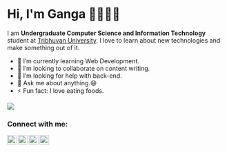 # Hi, I'm Ganga 👋👩🏾‍💻

I am **Undergraduate Computer Science and Information Technology** student at [Tribhuvan University](www.tribhuvan-university.edu.np). I love to learn about new technologies and make something out of it.

- 🌱 I’m currently learning Web Development.
- 👯 I’m looking to collaborate on content writing.
- 🤔 I’m looking for help with back-end.
- 💬 Ask me about anything.😄
- ⚡ Fun fact: I love eating foods.


<img align="center" src="https://github-readme-stats.vercel.app/api/top-langs/?username=gangap36&layout=compact&theme=radical" />

### Connect with me:
[<img align="left" alt="gp | Facebook" width="22px" src="https://cdn.jsdelivr.net/npm/simple-icons@v3/icons/facebook.svg" />][facebook]
[<img align="left" alt="gp | LinkedIn" width="22px" src="https://cdn.jsdelivr.net/npm/simple-icons@v3/icons/linkedin.svg" />][linkedin]
[<img align="left" alt="gp | Instagram" width="22px" src="https://cdn.jsdelivr.net/npm/simple-icons@v3/icons/instagram.svg" />][instagram]
[<img align="left" alt="gp | Github" width="22px" src="https://cdn.jsdelivr.net/npm/simple-icons@v3/icons/github.svg" />][github]

[facebook]: https://facebook.com/gangap36
[instagram]: https://instagram.com/gangap36
[linkedin]: https://linkedin.com/in/gangap36
[github]: https://github.com/gangap36
